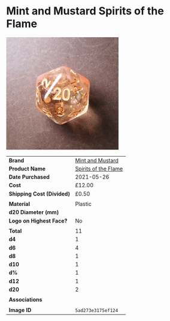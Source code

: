 # Mint and Mustard Spirits of the Flame

<img src="https://raw.githubusercontent.com/jesskelsall/astarus-images/main/dice/5ad273e3175ef124.jpg" height="300" />

|||
| --- | --- |
| **Brand** | [Mint and Mustard](https://mintmustard.co.uk/) |
| **Product Name** | [Spirits of the Flame](https://mintmustard.co.uk/products/spirits-flame-11pc-dice-set) |
| **Date Purchased** | 2021-05-26 |
| **Cost** | £12.00 |
| **Shipping Cost (Divided)** | £0.50 |
||
| **Material** | Plastic |
| **d20 Diameter (mm)** | |
| **Logo on Highest Face?** | No |
||
| **Total** | 11 |
| **d4** | 1 |
| **d6** | 4 |
| **d8** | 1 |
| **d10** | 1 |
| **d%** | 1 |
| **d12** | 1 |
| **d20** | 2 |
||
| **Associations** | |
||
| **Image ID** | `5ad273e3175ef124` |
